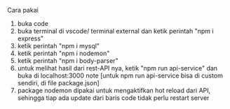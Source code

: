 Cara pakai 
1. buka code
2. buka terminal di vscode/ terminal external dan ketik perintah "npm i express"
3. ketik perintah "npm i mysql"
4. ketik perintah "npm i nodemon"
5. ketik perintah "npm i body-parser"
6. untuk melihat hasil dari rest-API nya, ketik "npm run api-service" dan buka di localhost:3000
   note [untuk npm run api-service bisa di custom sendiri, di file package.json]
7. package nodemon dipakai untuk mengaktifkan hot reload dari API, sehingga tiap ada update dari baris code tidak perlu restart server
